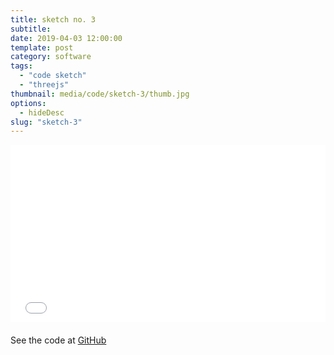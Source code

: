 ```yaml
---
title: sketch no. 3
subtitle:
date: 2019-04-03 12:00:00
template: post
category: software
tags:
  - "code sketch"
  - "threejs"
thumbnail: media/code/sketch-3/thumb.jpg
options:
  - hideDesc
slug: "sketch-3"
---
```


<style type="text/css">
.resp-container {
  position: relative;
  overflow: hidden;
  padding-top: 56.25%;
  margin-bottom: 20px;
}
.resp-iframe {
    position: absolute;
    top: 0;
    left: 0;
    width: 100%;
    height: 100%;
    border: 0;
}
</style>

<div class="resp-container">
  <iframe id="sketch-3"
      class="resp-iframe"
      title="sketch-3"
      src="/three-3/index.html"
      scrolling="no">
  </iframe>
</div>

See the code at [GitHub](https://github.com/rjsalvadorr/portfolio-v4a/blob/master/static/three-3/js/index.js)
